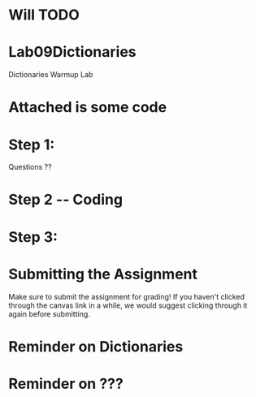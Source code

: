 # Will TODO


# Lab09Dictionaries
Dictionaries Warmup Lab

# Attached is some code

# Step 1:
Questions ??

# Step 2 -- Coding 


# Step 3:

# Submitting the Assignment
Make sure to submit the assignment for grading! If you haven't clicked through the canvas link in a while, we would suggest clicking through it again before submitting.

# Reminder on Dictionaries

# Reminder on ???